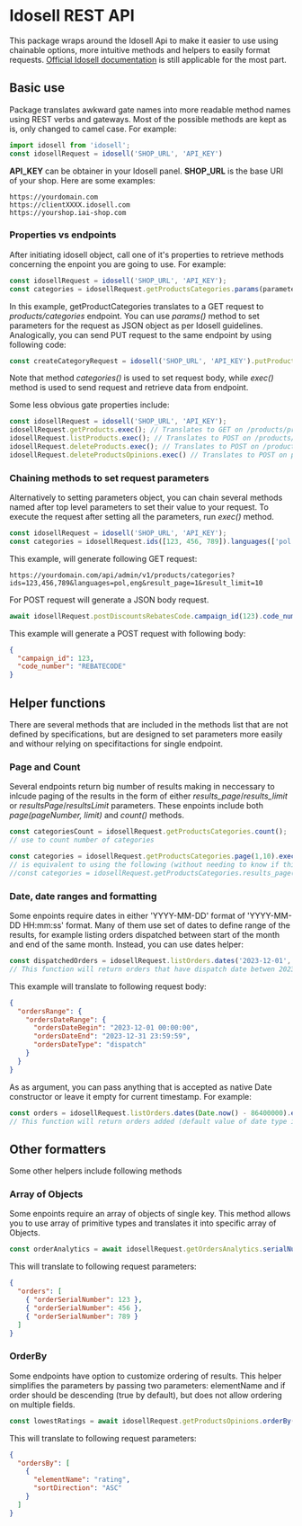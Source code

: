 # Idosell REST API

This package wraps around the Idosell Api to make it easier to use using chainable options, more intuitive methods and helpers to easily format requests. [Official Idosell documentation](https://idosell.readme.io/docs) is still applicable for the most part.

## Basic use

Package translates awkward gate names into more readable method names using REST verbs and gateways. Most of the possible methods are kept as is, only changed to camel case. For example:

```javascript
import idosell from 'idosell';
const idosellRequest = idosell('SHOP_URL', 'API_KEY')
```

**API_KEY** can be obtainer in your Idosell panel.
**SHOP_URL** is the base URI of your shop. Here are some examples:
```
https://yourdomain.com
https://clientXXXX.idosell.com
https://yourshop.iai-shop.com
```

### Properties vs endpoints

After initiating idosell object, call one of it's properties to retrieve methods concerning the enpoint you are going to use. For example:

```javascript
const idosellRequest = idosell('SHOP_URL', 'API_KEY');
const categories = idosellRequest.getProductsCategories.params(parameters).exec();
```

In this example, getProductCategories translates to a GET request to *products/categories* endpoint. You can use *params()* method to set parameters for the request as JSON object as per Idosell guidelines. Analogically, you can send PUT request to the same endpoint by using following code:

```javascript
const createCategoryRequest = idosell('SHOP_URL', 'API_KEY').putProductsCategories.params(parameters).exec();
```

Note that method *categories()* is used to set request body, while *exec()* method is used to send request and retrieve data from endpoint.

Some less obvious gate properties include:
```javascript
const idosellRequest = idosell('SHOP_URL', 'API_KEY');
idosellRequest.getProducts.exec(); // Translates to GET on /products/products endpoint
idosellRequest.listProducts.exec(); // Translates to POST on /products/products/get endpoint
idosellRequest.deleteProducts.exec(); // Translates to POST on /products/products/post endpoint
idosellRequest.deleteProductsOpinions.exec() // Translates to POST on products/opinions/opinions/delete endpoint
```

### Chaining methods to set request parameters

Alternatively to setting parameters object, you can chain several methods named after top level parameters to set their value to your request. To execute the request after setting all the parameters, run *exec()* method.

```javascript
const idosellRequest = idosell('SHOP_URL', 'API_KEY');
const categories = idosellRequest.ids([123, 456, 789]).languages(['pol', 'eng']).result_page(1).result_limit(10).getProductsCategories.exec();
```

This example, will generate following GET request:

```
https://yourdomain.com/api/admin/v1/products/categories?ids=123,456,789&languages=pol,eng&result_page=1&result_limit=10
```

For POST request will generate a JSON body request.

```javascript
await idosellRequest.postDiscountsRebatesCode.campaign_id(123).code_number('REBATECODE').exec();
```

This example will generate a POST request with following body:

```json
{ 
  "campaign_id": 123, 
  "code_number": "REBATECODE" 
}
```

## Helper functions

There are several methods that are included in the methods list that are not defined by specifications, but are designed to set parameters more easily and withour relying on specifitactions for single endpoint.

### Page and Count

Several endpoints return big number of results making in neccessary to inlcude paging of the results in the form of either *results_page*/*results_limit* or *resultsPage*/*resultsLimit* parameters. These enpoints include both *page(pageNumber, limit)* and *count()* methods. 

```javascript
const categoriesCount = idosellRequest.getProductsCategories.count();
// use to count number of categories

const categories = idosellRequest.getProductsCategories.page(1,10).exec();
// is equivalent to using the following (without needing to know if this endpoint uses results_page or resultsPage parameter):
//const categories = idosellRequest.getProductsCategories.results_page(1).result_limit(10).exec();
```

### Date, date ranges and formatting

Some enpoints require dates in either 'YYYY-MM-DD' format of 'YYYY-MM-DD HH:mm:ss' format. Many of them use set of dates to define range of the results, for example listing orders dispatched between start of the month and end of the same month. Instead, you can use dates helper:

```javascript
const dispatchedOrders = idosellRequest.listOrders.dates('2023-12-01', '2023-12-31', 'dispatch').exec();
// This function will return orders that have dispatch date betwen 2023-12-01 00:00:00 and 2023-12-31 23:59:59
```

This example will translate to following request body:
```json
{
  "ordersRange": {
    "ordersDateRange": {
      "ordersDateBegin": "2023-12-01 00:00:00",
      "ordersDateEnd": "2023-12-31 23:59:59",
      "ordersDateType": "dispatch"
    }
  }
}
```

As as argument, you can pass anything that is accepted as native Date constructor or leave it empty for current timestamp. For example:

```javascript
const orders = idosellRequest.listOrders.dates(Date.now() - 86400000).exec();
// This function will return orders added (default value of date type is 'add') between 24 hours ago and now
```

## Other formatters

Some other helpers include following methods

### Array of Objects

Some enpoints require an array of objects of single key. This method allows you to use array of primitive types and translates it into specific array of Objects.

```javascript
const orderAnalytics = await idosellRequest.getOrdersAnalytics.serialNumbers([123,456,789]).exec()
```

This will translate to following request parameters:

```json
{
  "orders": [
    { "orderSerialNumber": 123 },
    { "orderSerialNumber": 456 },
    { "orderSerialNumber": 789 }
  ]
}
```

### OrderBy

Some endpoints have option to customize ordering of results. This helper simplifies the parameters by passing two parameters: elementName and if order should be descending (true by default), but does not allow ordering on multiple fields.

```javascript
const lowestRatings = await idosellRequest.getProductsOpinions.orderBy('rating', false).exec();
```

This will translate to following request parameters:

```json
{
  "ordersBy": [
    {
      "elementName": "rating",
      "sortDirection": "ASC"
    }
  ]
}
```
